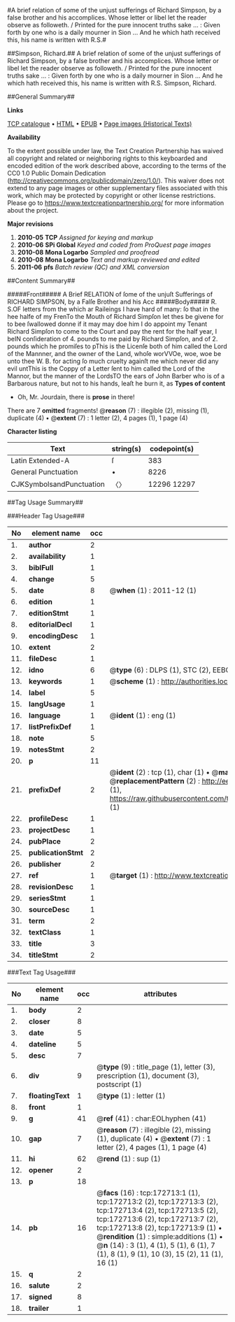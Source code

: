 #A brief relation of some of the unjust sufferings of Richard Simpson, by a false brother and his accomplices. Whose letter or libel let the reader observe as followeth. / Printed for the pure innocent truths sake ... : Given forth by one who is a daily mourner in Sion ... And he which hath received this, his name is written with R.S.#

##Simpson, Richard.##
A brief relation of some of the unjust sufferings of Richard Simpson, by a false brother and his accomplices. Whose letter or libel let the reader observe as followeth. / Printed for the pure innocent truths sake ... : Given forth by one who is a daily mourner in Sion ... And he which hath received this, his name is written with R.S.
Simpson, Richard.

##General Summary##

**Links**

[TCP catalogue](http://www.ota.ox.ac.uk/tcp/)  • 
[HTML](http://tei.it.ox.ac.uk/tcp/Texts-HTML/free/A93/A93271.html)  • 
[EPUB](http://tei.it.ox.ac.uk/tcp/Texts-EPUB/free/A93/A93271.epub) • 
[Page images (Historical Texts)](https://historicaltexts.jisc.ac.uk/eebo-45789402e)

**Availability**

To the extent possible under law, the Text Creation Partnership has waived all copyright and related or neighboring rights to this keyboarded and encoded edition of the work described above, according to the terms of the CC0 1.0 Public Domain Dedication (http://creativecommons.org/publicdomain/zero/1.0/). This waiver does not extend to any page images or other supplementary files associated with this work, which may be protected by copyright or other license restrictions. Please go to https://www.textcreationpartnership.org/ for more information about the project.

**Major revisions**

1. __2010-05__ __TCP__ *Assigned for keying and markup*
1. __2010-06__ __SPi Global__ *Keyed and coded from ProQuest page images*
1. __2010-08__ __Mona Logarbo__ *Sampled and proofread*
1. __2010-08__ __Mona Logarbo__ *Text and markup reviewed and edited*
1. __2011-06__ __pfs__ *Batch review (QC) and XML conversion*

##Content Summary##

#####Front#####
A Brief RELATION of ſome of the unjuſt Sufferings of RICHARD SIMPSON, by a Falſe Brother and his Acc
#####Body#####
R. S.OF letters from the which ar Raileings I have hard of many: ſo that in the hee halfe of my FrenTo the Mouth of Richard Simpſon let thes be givene for to bee ſwallowed donne if it may may doe him I do appoint my Tenant Richard Simpſon to come to the Court and pay the rent for the half year, I beIN conſideration of 4. pounds to me paid by Richard Simpſon, and of 2. pounds which he promiſes to pThis is the Licenſe both of him called the Lord of the Mannner, and the owner of the Land, whoſe
worVVOe, woe, woe be unto thee W. B. for acting ſo much cruelty againſt me which never did any evil untThis is the Coppy of a Letter ſent to him called the Lord of the Mannor, but the manner of the LordsTO the ears of John Barber who is of a Barbarous nature, but not to his hands, leaſt he burn it, as 
**Types of content**

  * Oh, Mr. Jourdain, there is **prose** in there!

There are 7 **omitted** fragments! 
 @__reason__ (7) : illegible (2), missing (1), duplicate (4)  •  @__extent__ (7) : 1 letter (2), 4 pages (1), 1 page (4)

**Character listing**


|Text|string(s)|codepoint(s)|
|---|---|---|
|Latin Extended-A|ſ|383|
|General Punctuation|•|8226|
|CJKSymbolsandPunctuation|〈〉|12296 12297|

##Tag Usage Summary##

###Header Tag Usage###

|No|element name|occ|attributes|
|---|---|---|---|
|1.|__author__|2||
|2.|__availability__|1||
|3.|__biblFull__|1||
|4.|__change__|5||
|5.|__date__|8| @__when__ (1) : 2011-12 (1)|
|6.|__edition__|1||
|7.|__editionStmt__|1||
|8.|__editorialDecl__|1||
|9.|__encodingDesc__|1||
|10.|__extent__|2||
|11.|__fileDesc__|1||
|12.|__idno__|6| @__type__ (6) : DLPS (1), STC (2), EEBO-CITATION (1), OCLC (1), VID (1)|
|13.|__keywords__|1| @__scheme__ (1) : http://authorities.loc.gov/ (1)|
|14.|__label__|5||
|15.|__langUsage__|1||
|16.|__language__|1| @__ident__ (1) : eng (1)|
|17.|__listPrefixDef__|1||
|18.|__note__|5||
|19.|__notesStmt__|2||
|20.|__p__|11||
|21.|__prefixDef__|2| @__ident__ (2) : tcp (1), char (1)  •  @__matchPattern__ (2) : ([0-9\-]+):([0-9IVX]+) (1), (.+) (1)  •  @__replacementPattern__ (2) : http://eebo.chadwyck.com/downloadtiff?vid=$1&page=$2 (1), https://raw.githubusercontent.com/textcreationpartnership/Texts/master/tcpchars.xml#$1 (1)|
|22.|__profileDesc__|1||
|23.|__projectDesc__|1||
|24.|__pubPlace__|2||
|25.|__publicationStmt__|2||
|26.|__publisher__|2||
|27.|__ref__|1| @__target__ (1) : http://www.textcreationpartnership.org/docs/. (1)|
|28.|__revisionDesc__|1||
|29.|__seriesStmt__|1||
|30.|__sourceDesc__|1||
|31.|__term__|2||
|32.|__textClass__|1||
|33.|__title__|3||
|34.|__titleStmt__|2||


###Text Tag Usage###

|No|element name|occ|attributes|
|---|---|---|---|
|1.|__body__|2||
|2.|__closer__|8||
|3.|__date__|5||
|4.|__dateline__|5||
|5.|__desc__|7||
|6.|__div__|9| @__type__ (9) : title_page (1), letter (3), prescription (1), document (3), postscript (1)|
|7.|__floatingText__|1| @__type__ (1) : letter (1)|
|8.|__front__|1||
|9.|__g__|41| @__ref__ (41) : char:EOLhyphen (41)|
|10.|__gap__|7| @__reason__ (7) : illegible (2), missing (1), duplicate (4)  •  @__extent__ (7) : 1 letter (2), 4 pages (1), 1 page (4)|
|11.|__hi__|62| @__rend__ (1) : sup (1)|
|12.|__opener__|2||
|13.|__p__|18||
|14.|__pb__|16| @__facs__ (16) : tcp:172713:1 (1), tcp:172713:2 (2), tcp:172713:3 (2), tcp:172713:4 (2), tcp:172713:5 (2), tcp:172713:6 (2), tcp:172713:7 (2), tcp:172713:8 (2), tcp:172713:9 (1)  •  @__rendition__ (1) : simple:additions (1)  •  @__n__ (14) : 3 (1), 4 (1), 5 (1), 6 (1), 7 (1), 8 (1), 9 (1), 10 (3), 15 (2), 11 (1), 16 (1)|
|15.|__q__|2||
|16.|__salute__|2||
|17.|__signed__|8||
|18.|__trailer__|1||
